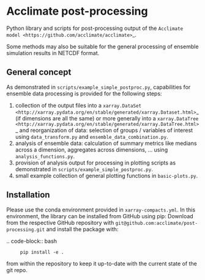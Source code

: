 Acclimate post-processing
=========================

Python library and scripts for post-processing output of the `Acclimate model <https://github.com/acclimate/acclimate>`_.

Some methods may also be suitable for the general processing of ensemble simulation results in NETCDF format.

General concept
---------------

As demonstrated in ``scripts/example_simple_postproc.py``, capabilities for ensemble data processing is provided for the following steps:

1. collection of the output files into a `xarray.DataSet <http://xarray.pydata.org/en/stable/generated/xarray.Dataset.html>`_ (if dimensions are all the same) or more generally into a `xarray.DataTree <http://xarray.pydata.org/en/stable/generated/xarray.DataTree.html>`_ 
        and reorganization of data: selection of groups / variables of interest using ``data_transform.py`` and ``ensemble_data_combination.py``.
2. analysis of ensemble data: calculation of summary metrics like medians across a dimension, aggregates across dimensions, ... using ``analysis_functions.py``.
3. provision of analysis output for processing in plotting scripts as demonstrated in ``scripts/example_simple_postproc.py``.
4. small example collection of general plotting functions in ``basic-plots.py``.

Installation
------------

Please use the conda environment provided in ``xarray-compacts.yml``. In this environment, the library can be installed from GitHub using pip:
Download from the respective GitHub repository with ``git@github.com:acclimate/post-processing.git`` and install the package with:

.. code-block:: bash

         pip install -e .

from within the repository to keep it up-to-date with the current state of the git repo.